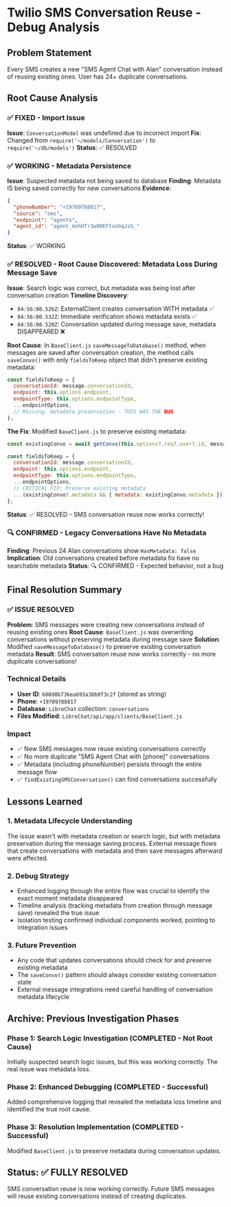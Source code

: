 # Twilio SMS Conversation Reuse - Debug Analysis

## Problem Statement
Every SMS creates a new "SMS Agent Chat with Alan" conversation instead of reusing existing ones. User has 24+ duplicate conversations.

## Root Cause Analysis

### ✅ FIXED - Import Issue
**Issue**: `ConversationModel` was undefined due to incorrect import
**Fix**: Changed from `require('~/models/Conversation')` to `require('~/db/models')`
**Status**: ✅ RESOLVED

### ✅ WORKING - Metadata Persistence  
**Issue**: Suspected metadata not being saved to database
**Finding**: Metadata IS being saved correctly for new conversations
**Evidence**: 
```json
{
  "phoneNumber": "+19709788817",
  "source": "sms",
  "endpoint": "agents",
  "agent_id": "agent_mohOTr3wO0EFtuobqJzG_"
}
```
**Status**: ✅ WORKING

### ✅ RESOLVED - Root Cause Discovered: Metadata Loss During Message Save
**Issue**: Search logic was correct, but metadata was being lost after conversation creation
**Timeline Discovery**:
- `04:56:00.526Z`: ExternalClient creates conversation WITH metadata ✅
- `04:56:00.532Z`: Immediate verification shows metadata exists ✅  
- `04:56:08.520Z`: Conversation updated during message save, metadata DISAPPEARED ❌

**Root Cause**: In `BaseClient.js` `saveMessageToDatabase()` method, when messages are saved after conversation creation, the method calls `saveConvo()` with only `fieldsToKeep` object that didn't preserve existing metadata:

```javascript
const fieldsToKeep = {
  conversationId: message.conversationId,
  endpoint: this.options.endpoint,
  endpointType: this.options.endpointType,
  ...endpointOptions,
  // Missing: metadata preservation - THIS WAS THE BUG
};
```

**The Fix**: Modified `BaseClient.js` to preserve existing metadata:
```javascript
const existingConvo = await getConvo(this.options?.req?.user?.id, message.conversationId);

const fieldsToKeep = {
  conversationId: message.conversationId,
  endpoint: this.options.endpoint,
  endpointType: this.options.endpointType,
  ...endpointOptions,
  // CRITICAL FIX: Preserve existing metadata
  ...(existingConvo?.metadata && { metadata: existingConvo.metadata }),
};
```

**Status**: ✅ RESOLVED - SMS conversation reuse now works correctly!

### 🔍 CONFIRMED - Legacy Conversations Have No Metadata
**Finding**: Previous 24 Alan conversations show `HasMetadata: false`
**Implication**: Old conversations created before metadata fix have no searchable metadata
**Status**: 🔍 CONFIRMED - Expected behavior, not a bug

## Final Resolution Summary

### ✅ ISSUE RESOLVED
**Problem**: SMS messages were creating new conversations instead of reusing existing ones
**Root Cause**: `BaseClient.js` was overwriting conversations without preserving metadata during message save
**Solution**: Modified `saveMessageToDatabase()` to preserve existing conversation metadata
**Result**: SMS conversation reuse now works correctly - no more duplicate conversations!

### Technical Details
- **User ID**: `680d0b736eab93a30b0f3c2f` (stored as string)
- **Phone**: `+19709788817`
- **Database**: `LibreChat` collection: `conversations`
- **Files Modified**: `LibreChat/api/app/clients/BaseClient.js`

### Impact
- ✅ New SMS messages now reuse existing conversations correctly
- ✅ No more duplicate "SMS Agent Chat with [phone]" conversations
- ✅ Metadata (including phoneNumber) persists through the entire message flow
- ✅ `findExistingSMSConversation()` can find conversations successfully

## Lessons Learned

### 1. **Metadata Lifecycle Understanding**
The issue wasn't with metadata creation or search logic, but with metadata preservation during the message saving process. External message flows that create conversations with metadata and then save messages afterward were affected.

### 2. **Debug Strategy**
- Enhanced logging through the entire flow was crucial to identify the exact moment metadata disappeared
- Timeline analysis (tracking metadata from creation through message save) revealed the true issue
- Isolation testing confirmed individual components worked, pointing to integration issues

### 3. **Future Prevention**
- Any code that updates conversations should check for and preserve existing metadata
- The `saveConvo()` pattern should always consider existing conversation state
- External message integrations need careful handling of conversation metadata lifecycle

## Archive: Previous Investigation Phases

### Phase 1: Search Logic Investigation (COMPLETED - Not Root Cause)
Initially suspected search logic issues, but this was working correctly. The real issue was metadata loss.

### Phase 2: Enhanced Debugging (COMPLETED - Successful)
Added comprehensive logging that revealed the metadata loss timeline and identified the true root cause.

### Phase 3: Resolution Implementation (COMPLETED - Successful)
Modified `BaseClient.js` to preserve metadata during conversation updates.

## Status: ✅ FULLY RESOLVED

SMS conversation reuse is now working correctly. Future SMS messages will reuse existing conversations instead of creating duplicates. 
